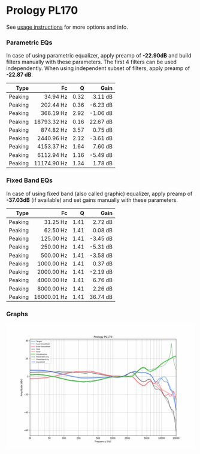 # Prology PL170
See [usage instructions](https://github.com/jaakkopasanen/AutoEq#usage) for more options and info.

### Parametric EQs
In case of using parametric equalizer, apply preamp of **-22.90dB** and build filters manually
with these parameters. The first 4 filters can be used independently.
When using independent subset of filters, apply preamp of **-22.87 dB**.

| Type    | Fc          |    Q | Gain     |
|--------:|------------:|-----:|---------:|
| Peaking | 34.94 Hz    | 0.32 | 3.11 dB  |
| Peaking | 202.44 Hz   | 0.36 | -6.23 dB |
| Peaking | 366.19 Hz   | 2.92 | -1.06 dB |
| Peaking | 18793.32 Hz | 0.16 | 22.67 dB |
| Peaking | 874.82 Hz   | 3.57 | 0.75 dB  |
| Peaking | 2440.96 Hz  | 2.12 | -3.61 dB |
| Peaking | 4153.37 Hz  | 1.64 | 7.60 dB  |
| Peaking | 6112.94 Hz  | 1.16 | -5.49 dB |
| Peaking | 11174.90 Hz | 1.34 | 1.78 dB  |

### Fixed Band EQs
In case of using fixed band (also called graphic) equalizer, apply preamp of **-37.03dB**
(if available) and set gains manually with these parameters.

| Type    | Fc          |    Q | Gain     |
|--------:|------------:|-----:|---------:|
| Peaking | 31.25 Hz    | 1.41 | 2.72 dB  |
| Peaking | 62.50 Hz    | 1.41 | 0.08 dB  |
| Peaking | 125.00 Hz   | 1.41 | -3.45 dB |
| Peaking | 250.00 Hz   | 1.41 | -5.31 dB |
| Peaking | 500.00 Hz   | 1.41 | -3.58 dB |
| Peaking | 1000.00 Hz  | 1.41 | 0.37 dB  |
| Peaking | 2000.00 Hz  | 1.41 | -2.19 dB |
| Peaking | 4000.00 Hz  | 1.41 | 6.76 dB  |
| Peaking | 8000.00 Hz  | 1.41 | 2.26 dB  |
| Peaking | 16000.01 Hz | 1.41 | 36.74 dB |

### Graphs
![](./Prology%20PL170.png)